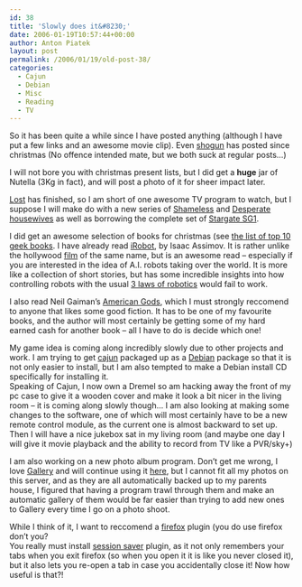 ```yaml
---
id: 38
title: 'Slowly does it&#8230;'
date: 2006-01-19T10:57:44+00:00
author: Anton Piatek
layout: post
permalink: /2006/01/19/old-post-38/
categories:
  - Cajun
  - Debian
  - Misc
  - Reading
  - TV
---
```

So it has been quite a while since I have posted anything (although I have put a few links and an awesome movie clip). Even [shogun](http://shoguninthedojo.blogspot.com) has posted since christmas (No offence intended mate, but we both suck at regular posts&#8230;)

I will not bore you with christmas present lists, but I did get a **huge** jar of Nutella (3Kg in fact), and will post a photo of it for sheer impact later.

[Lost](http://www.channel4.com/entertainment/tv/microsites/L/lost/) has finished, so I am short of one awesome TV program to watch, but I suppose I will make do with a new series of [Shameless](http://www.channel4.com/entertainment/tv/microsites/S/shameless/) and [Desperate housewives](http://www.channel4.com/entertainment/tv/microsites/D/desperate_housewives/) as well as borrowing the complete set of [Stargate SG1](http://www.imdb.com/title/tt0118480/).

I did get an awesome selection of books for christmas (see [the list of top 10 geek books](http://www.strangeparty.com/drupal/node/267). I have already read [iRobot](http://www.sfreviews.net/irobot.html), by Isaac Assimov. It is rather unlike the hollywood [film](http://www.imdb.com/title/tt0343818/) of the same name, but is an awesome read &#8211; especially if you are interested in the idea of A.I. robots taking over the world. It is more like a collection of short stories, but has some incredible insights into how controlling robots with the usual [3 laws of robotics](http://en.wikipedia.org/wiki/Three_Laws_of_Robotics) would fail to work.

I also read Neil Gaiman&#8217;s [American Gods](http://www.neilgaiman.com/books/americangods_pb.asp), which I must strongly reccomend to anyone that likes some good fiction. It has to be one of my favourite books, and the author will most certainly be getting some of my hard earned cash for another book &#8211; all I have to do is decide which one!

My game idea is coming along incredibly slowly due to other projects and work. I am trying to get [cajun](http://cajun.sourceforge.net) packaged up as a [Debian](http://www.debian.org) package so that it is not only easier to install, but I am also tempted to make a Debian install CD specifically for installing it.  
Speaking of Cajun, I now own a Dremel so am hacking away the front of my pc case to give it a wooden cover and make it look a bit nicer in the living room &#8211; it is coming along slowly though&#8230; I am also looking at making some changes to the software, one of which will most certainly have to be a new remote control module, as the current one is almost backward to set up. Then I will have a nice jukebox sat in my living room (and maybe one day I will give it movie playback and the ability to record from TV like a PVR/sky+)

I am also working on a new photo album program. Don&#8217;t get me wrong, I love [Gallery](http://gallery.sourceforge.net) and will continue using it [here](/gallery2), but I cannot fit all my photos on this server, and as they are all automatically backed up to my parents house, I figured that having a program trawl through them and make an automatic gallery of them would be far easier than trying to add new ones to Gallery every time I go on a photo shoot.

While I think of it, I want to reccomend a [firefox](http://www.mozilla.org/products/firefox/releases/1.5.html) plugin (you do use firefox don&#8217;t you?  
You really must install [session saver](https://addons.mozilla.org/extensions/moreinfo.php?id=436) plugin, as it not only remembers your tabs when you exit firefox (so when you open it it is like you never closed it), but it also lets you re-open a tab in case you accidentally close it! Now how useful is that?!